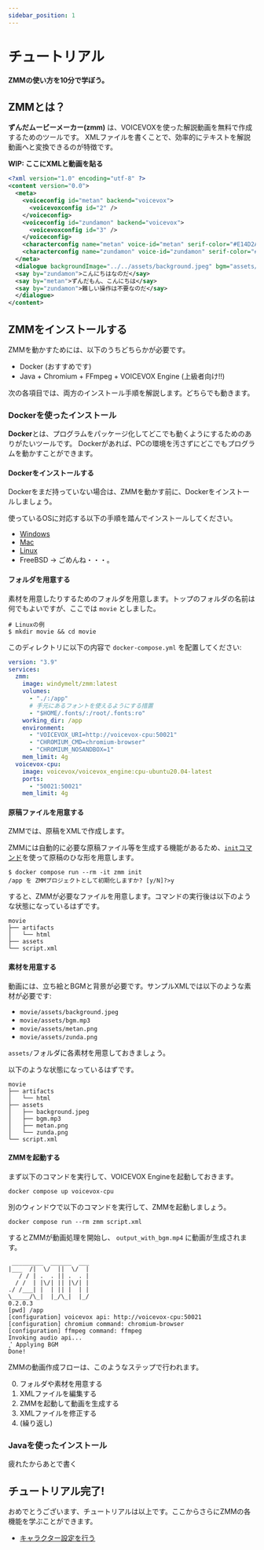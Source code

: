 ```yaml
---
sidebar_position: 1
---
```


# チュートリアル

**ZMMの使い方を10分で学ぼう。**

## ZMMとは？

**ずんだムービーメーカー(zmm)** は、VOICEVOXを使った解説動画を無料で作成するためのツールです。
XMLファイルを書くことで、効率的にテキストを解説動画へと変換できるのが特徴です。

**WIP: ここにXMLと動画を貼る**

```xml
<?xml version="1.0" encoding="utf-8" ?>
<content version="0.0">
  <meta>
    <voiceconfig id="metan" backend="voicevox">
      <voicevoxconfig id="2" />
    </voiceconfig>
    <voiceconfig id="zundamon" backend="voicevox">
      <voicevoxconfig id="3" />
    </voiceconfig>
    <characterconfig name="metan" voice-id="metan" serif-color="#E14D2A" tachie-url="../../assets/metan.png" />
    <characterconfig name="zundamon" voice-id="zundamon" serif-color="#379237" tachie-url="../../assets/zunda.png" />
  </meta>
  <dialogue backgroundImage="../../assets/background.jpeg" bgm="assets/bgm.mp3">
  <say by="zundamon">こんにちはなのだ</say>
  <say by="metan">ずんだもん、こんにちは</say>
  <say by="zundamon">難しい操作は不要なのだ</say>
  </dialogue>
</content>
```

## ZMMをインストールする

ZMMを動かすためには、以下のうちどちらかが必要です。

- Docker (おすすめです)
- Java + Chromium + FFmpeg + VOICEVOX Engine (上級者向け!!)

次の各項目では、両方のインストール手順を解説します。どちらでも動きます。

### Dockerを使ったインストール

**Docker**とは、プログラムをパッケージ化してどこでも動くようにするためのありがたいツールです。
Dockerがあれば、PCの環境を汚さずにどこでもプログラムを動かすことができます。

#### Dockerをインストールする

Dockerをまだ持っていない場合は、ZMMを動かす前に、Dockerをインストールしましょう。

使っているOSに対応する以下の手順を踏んでインストールしてください。

- [Windows](https://docs.docker.jp/docker-for-windows/install.html)
- [Mac](https://docs.docker.jp/docker-for-mac/install.html)
- [Linux](https://docs.docker.jp/desktop/install/linux-install.html)
- FreeBSD → ごめんね・・・。

#### フォルダを用意する

素材を用意したりするためのフォルダを用意します。トップのフォルダの名前は何でもよいですが、ここでは
`movie` としました。

```shell
# Linuxの例
$ mkdir movie && cd movie
```

このディレクトリに以下の内容で `docker-compose.yml` を配置してください:

```yaml
version: "3.9"
services:
  zmm:
    image: windymelt/zmm:latest
    volumes:
      - "./:/app"
      # 手元にあるフォントを使えるようにする措置
      - "$HOME/.fonts/:/root/.fonts:ro"
    working_dir: /app
    environment:
      - "VOICEVOX_URI=http://voicevox-cpu:50021"
      - "CHROMIUM_CMD=chromium-browser"
      - "CHROMIUM_NOSANDBOX=1"
    mem_limit: 4g
  voicevox-cpu:
    image: voicevox/voicevox_engine:cpu-ubuntu20.04-latest
    ports:
      - "50021:50021"
    mem_limit: 4g
```

#### 原稿ファイルを用意する

ZMMでは、原稿をXMLで作成します。

ZMMには自動的に必要な原稿ファイル等を生成する機能があるため、[`init`コマンド](/docs/api/command/init)を使って原稿のひな形を用意します。

```shell
$ docker compose run --rm -it zmm init
/app を ZMMプロジェクトとして初期化しますか? [y/N]?>y
```

すると、ZMMが必要なファイルを用意します。コマンドの実行後は以下のような状態になっているはずです。

```
movie
├── artifacts
│   └── html
├── assets
└── script.xml
```

#### 素材を用意する

動画には、立ち絵とBGMと背景が必要です。サンプルXMLでは以下のような素材が必要です:

- `movie/assets/background.jpeg`
- `movie/assets/bgm.mp3`
- `movie/assets/metan.png`
- `movie/assets/zunda.png`

`assets/`フォルダに各素材を用意しておきましょう。

以下のような状態になっているはずです。

```
movie
├── artifacts
│   └── html
├── assets
│   ├── background.jpeg
│   ├── bgm.mp3
│   ├── metan.png
│   └── zunda.png
└── script.xml
```

#### ZMMを起動する

まず以下のコマンドを実行して、VOICEVOX Engineを起動しておきます。

```shell
docker compose up voicevox-cpu
```

別のウィンドウで以下のコマンドを実行して、ZMMを起動しましょう。

```shell
docker compose run --rm zmm script.xml
```

するとZMMが動画処理を開始し、 `output_with_bgm.mp4` に動画が生成されます。

```
 _________  ______  ___
|___  /|  \/  ||  \/  |
   / / | .  . || .  . |
  / /  | |\/| || |\/| |
./ /___| |  | || |  | |
\_____/\_|  |_/\_|  |_/
0.2.0.3
[pwd] /app
[configuration] voicevox api: http://voicevox-cpu:50021
[configuration] chromium command: chromium-browser
[configuration] ffmpeg command: ffmpeg
Invoking audio api...
⡈ Applying BGM
Done!
```

ZMMの動画作成フローは、このようなステップで行われます。

0. フォルダや素材を用意する
1. XMLファイルを編集する
2. ZMMを起動して動画を生成する
3. XMLファイルを修正する
4. (繰り返し)

### Javaを使ったインストール

疲れたからあとで書く

## チュートリアル完了!

おめでとうございます、チュートリアルは以上です。ここからさらにZMMの各機能を学ぶことができます。

- [キャラクター設定を行う](/docs/api/xml/chara)
